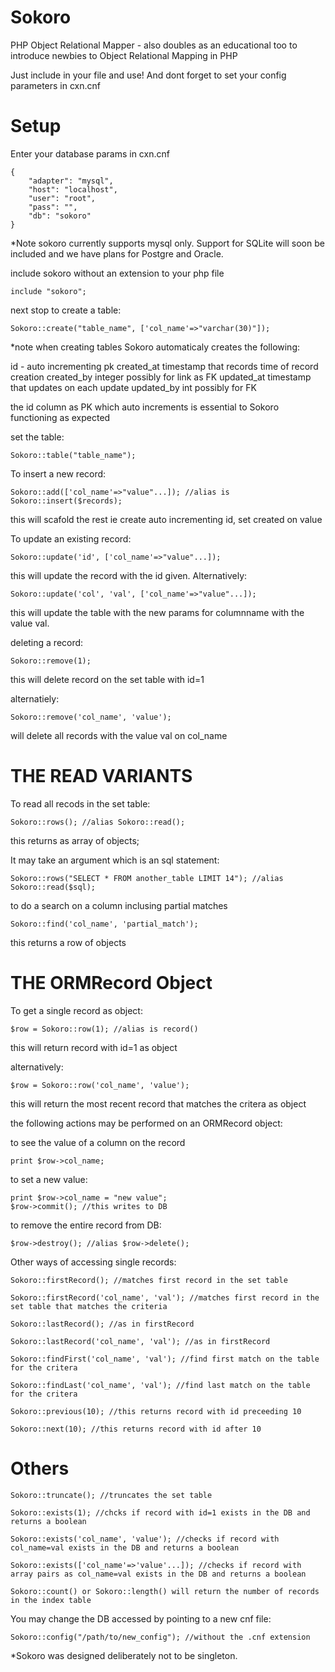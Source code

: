 Sokoro
======

PHP Object Relational Mapper - also doubles as an educational too to introduce newbies to Object Relational Mapping in PHP

Just include in your file and use! And dont forget to set your config parameters in cxn.cnf

Setup
=====
Enter your database params in cxn.cnf

	{
	    "adapter": "mysql",
	    "host": "localhost",
	    "user": "root",
	    "pass": "", 
	    "db": "sokoro"
	}


*Note sokoro currently supports mysql only. Support for SQLite will soon be included and we have plans for Postgre and Oracle.

include sokoro without an extension to your php file

	include "sokoro";

next stop to create a table:

	Sokoro::create("table_name", ['col_name'=>"varchar(30)"]);

*note when creating tables Sokoro automaticaly creates the following:

id - auto incrementing pk
created_at timestamp that records time of record creation
created_by integer possibly for link as FK
updated_at timestamp that updates on each update
updated_by int possibly for FK

the id column as PK which auto increments is essential to Sokoro functioning as expected

set the table:

	Sokoro::table("table_name");

To insert a new record:
	
	Sokoro::add(['col_name'=>"value"...]); //alias is Sokoro::insert($records);

this will scafold the rest ie create auto incrementing id, set created on value

To update an existing record:
	
	Sokoro::update('id', ['col_name'=>"value"...]);

this will update the record with the id given. Alternatively:

	Sokoro::update('col', 'val', ['col_name'=>"value"...]);

this will update the table with the new params for columnname with the value val.

deleting a record:

	Sokoro::remove(1);

this will delete record on the set table with id=1

alternatiely:

	Sokoro::remove('col_name', 'value');

will delete all records with the value val on col_name


THE READ VARIANTS
===================

To read all recods in the set table:

	Sokoro::rows(); //alias Sokoro::read();

this returns as array of objects;

It may take an argument which is an sql statement:

	Sokoro::rows("SELECT * FROM another_table LIMIT 14"); //alias Sokoro::read($sql);

to do a search on a column inclusing partial matches 

	Sokoro::find('col_name', 'partial_match');

this returns a row of objects


THE ORMRecord Object
=====================

To get a single record as object:

	$row = Sokoro::row(1); //alias is record()

this will return record with id=1 as object

alternatively:

	$row = Sokoro::row('col_name', 'value');

this will return the most recent record that matches the critera as object

the following actions may be performed on an ORMRecord object:

to see the value of a column on the record

	print $row->col_name;

to set a new value:

	print $row->col_name = "new value";
	$row->commit(); //this writes to DB

to remove the entire record from DB:

	$row->destroy(); //alias $row->delete();

Other ways of accessing single records:

	Sokoro::firstRecord(); //matches first record in the set table

	Sokoro::firstRecord('col_name', 'val'); //matches first record in the set table that matches the criteria

	Sokoro::lastRecord(); //as in firstRecord

	Sokoro::lastRecord('col_name', 'val'); //as in firstRecord

	Sokoro::findFirst('col_name', 'val'); //find first match on the table for the critera

	Sokoro::findLast('col_name', 'val'); //find last match on the table for the critera

	Sokoro::previous(10); //this returns record with id preceeding 10

	Sokoro::next(10); //this returns record with id after 10


Others
======

	Sokoro::truncate(); //truncates the set table
	
	Sokoro::exists(1); //chcks if record with id=1 exists in the DB and returns a boolean

	Sokoro::exists('col_name', 'value'); //checks if record with col_name=val exists in the DB and returns a boolean

	Sokoro::exists(['col_name'=>'value'...]); //checks if record with array pairs as col_name=val exists in the DB and returns a boolean

	Sokoro::count() or Sokoro::length() will return the number of records in the index table


You may change the DB accessed by pointing to a new cnf file:

	Sokoro::config("/path/to/new_config"); //without the .cnf extension

*Sokoro was designed deliberately not to be singleton.